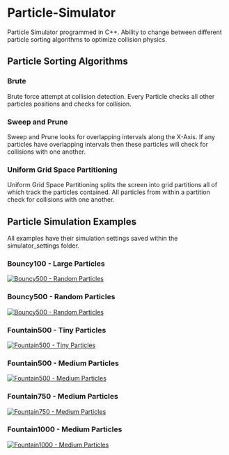 # Particle-Simulator
Particle Simulator programmed in C++. Ability to change between different particle sorting algorithms to optimize collision physics.

## Particle Sorting Algorithms
### Brute
Brute force attempt at collision detection. Every Particle checks all other particles positions and checks for collision.

### Sweep and Prune
Sweep and Prune looks for overlapping intervals along the X-Axis. If any particles have overlapping intervals then these particles will check for collisions with one another.

### Uniform Grid Space Partitioning
Uniform Grid Space Partitioning splits the screen into grid partitions all of which track the particles contained. All particles from within a partition check for collisions with one another.

## Particle Simulation Examples
All examples have their simulation settings saved within the simulator_settings folder.
### Bouncy100 - Large Particles
[![Bouncy500 - Random Particles](https://img.youtube.com/vi/YOUTUBE_VIDEO_ID_HERE/0.jpg)](https://www.youtube.com/watch?v=YOUTUBE_VIDEO_ID_HERE)

### Bouncy500 - Random Particles
[![Bouncy500 - Random Particles](https://img.youtube.com/vi/YOUTUBE_VIDEO_ID_HERE/0.jpg)](https://www.youtube.com/watch?v=YOUTUBE_VIDEO_ID_HERE)

### Fountain500 - Tiny Particles
[![Fountain500 - Tiny Particles](https://img.youtube.com/vi/YOUTUBE_VIDEO_ID_HERE/0.jpg)](https://www.youtube.com/watch?v=YOUTUBE_VIDEO_ID_HERE)

### Fountain500 - Medium Particles
[![Fountain500 - Medium Particles](https://img.youtube.com/vi/YOUTUBE_VIDEO_ID_HERE/0.jpg)](https://www.youtube.com/watch?v=YOUTUBE_VIDEO_ID_HERE)

### Fountain750 - Medium Particles
[![Fountain750 - Medium Particles](https://img.youtube.com/vi/YOUTUBE_VIDEO_ID_HERE/0.jpg)](https://www.youtube.com/watch?v=YOUTUBE_VIDEO_ID_HERE)

### Fountain1000 - Medium Particles
[![Fountain1000 - Medium Particles](https://img.youtube.com/vi/JUanK4E5BLk/0.jpg)](https://www.youtube.com/watch?v=JUanK4E5BLk)
